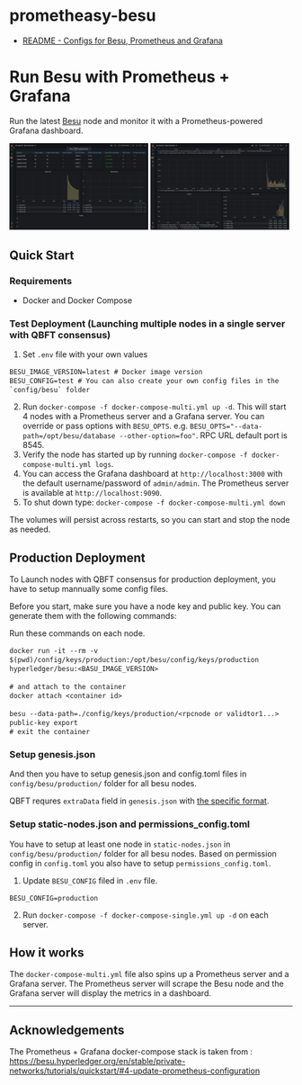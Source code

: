 # prometheasy-besu

- [README - Configs for Besu, Prometheus and Grafana](./config/)

# Run Besu with Prometheus + Grafana

Run the latest [Besu](https://github.com/hyperledger/besu) node and monitor it with a Prometheus-powered Grafana dashboard.

<img src="../assets/dashboard1.png" alt="dashboard1" width="49%" height="49%">
<img src="../assets/dashboard2.png" alt="dashboard2" width="49%" height="49%">

## Quick Start

### Requirements

- Docker and Docker Compose

### Test Deployment (Launching multiple nodes in a single server with QBFT consensus)

1. Set `.env` file with your own values

```
BESU_IMAGE_VERSION=latest # Docker image version
BESU_CONFIG=test # You can also create your own config files in the `config/besu` folder
```

2. Run `docker-compose -f docker-compose-multi.yml up -d`. This will start 4 nodes with a Prometheus server and a Grafana server. You can override or pass options with `BESU_OPTS`. e.g. `BESU_OPTS="--data-path=/opt/besu/database --other-option=foo"`. RPC URL default port is 8545.
3. Verify the node has started up by running `docker-compose -f docker-compose-multi.yml logs`.
4. You can access the Grafana dashboard at `http://localhost:3000` with the default username/password of `admin/admin`. The Prometheus server is available at `http://localhost:9090`.
5. To shut down type: `docker-compose -f docker-compose-multi.yml down`

The volumes will persist across restarts, so you can start and stop the node as needed.

## Production Deployment

To Launch nodes with QBFT consensus for production deployment, you have to setup mannually some config files.

Before you start, make sure you have a node key and public key. You can generate them with the following commands:

Run these commands on each node.

```
docker run -it --rm -v $(pwd)/config/keys/production:/opt/besu/config/keys/production hyperledger/besu:<BASU_IMAGE_VERSION>

# and attach to the container
docker attach <container id>

besu --data-path=./config/keys/production/<rpcnode or validtor1...> public-key export
# exit the container
```

### Setup genesis.json

And then you have to setup genesis.json and config.toml files in `config/besu/production/` folder for all besu nodes.

QBFT requres `extraData` field in `genesis.json` with [the specific format](https://besu.hyperledger.org/en/stable/private-networks/how-to/configure/consensus/ibft/?h=extra#configure-ibft-20-consensus).

### Setup static-nodes.json and permissions_config.toml

You have to setup at least one node in `static-nodes.json` in `config/besu/production/` folder for all besu nodes. Based on permission config in `config.toml` you also have to setup `permissions_config.toml`.

1. Update `BESU_CONFIG` filed in `.env` file.

```
BESU_CONFIG=production
```

2. Run `docker-compose -f docker-compose-single.yml up -d` on each server.

## How it works

The `docker-compose-multi.yml` file also spins up a Prometheus server and a Grafana server.
The Prometheus server will scrape the Besu node and the Grafana server will display the metrics in a dashboard.

---

## Acknowledgements

The Prometheus + Grafana docker-compose stack is taken from : https://besu.hyperledger.org/en/stable/private-networks/tutorials/quickstart/#4-update-prometheus-configuration
